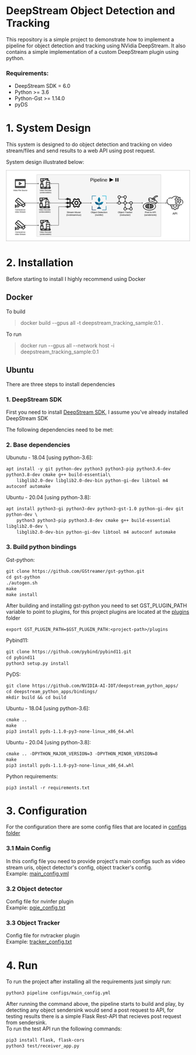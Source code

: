 # DeepStream Object Detection and Tracking

This repository is a simple project to demonstrate how to implement a pipeline for object detection and tracking using NVidia DeepStream.
It also contains a simple implementation of a custom DeepStream plugin using python.

### Requirements:
 - DeepStream SDK = 6.0
 - Python >= 3.6
 - Python-Gst >= 1.14.0
 - pyDS


# 1. System Design
This system is designed to do object detection and tracking on video stream/files and send results to a web API using post request.

System design illustrated below:

<img src="./docs/design.png">

</br>

# 2. Installation
Before starting to install I highly recommend using Docker

## <b>Docker</b>
To build
> docker build --gpus all -t deepstream_tracking_sample:0.1 .

To run
> docker run --gpus all --network host -i deepstream_tracking_sample:0.1

## <b>Ubuntu</b>
There are three steps to install dependencies
### 1. DeepStream SDK
First you need to install <a href="https://developer.nvidia.com/deepstream-sdk"> DeepStream SDK</a>, I assume you've already installed DeepStream SDK

The following dependencies need to be met:
### 2. Base dependencies
Ubunutu - 18.04 [using python-3.6]:
```
apt install -y git python-dev python3 python3-pip python3.6-dev python3.8-dev cmake g++ build-essential\
    libglib2.0-dev libglib2.0-dev-bin python-gi-dev libtool m4 autoconf automake
```
Ubuntu - 20.04 [using python-3.8]:
```
apt install python3-gi python3-dev python3-gst-1.0 python-gi-dev git python-dev \
    python3 python3-pip python3.8-dev cmake g++ build-essential libglib2.0-dev \
    libglib2.0-dev-bin python-gi-dev libtool m4 autoconf automake
```
### 3. Build python bindings
Gst-python:

```
git clone https://github.com/GStreamer/gst-python.git
cd gst-python
./autogen.sh
make
make install
```
After building and installing gst-python you need to set GST_PLUGIN_PATH variable to point to plugins, for this project plugins are located at the <a href="./plugins"> plugins</a> folder
```
export GST_PLUGIN_PATH=$GST_PLUGIN_PATH:<project-path>/plugins
```

Pybind11:
```
git clone https://github.com/pybind/pybind11.git
cd pybind11
python3 setup.py install
```

PyDS:
```
git clone https://github.com/NVIDIA-AI-IOT/deepstream_python_apps/
cd deepstream_python_apps/bindings/
mkdir build && cd build
```
Ubuntu - 18.04 [using python-3.6]:
```
cmake ..
make
pip3 install pyds-1.1.0-py3-none-linux_x86_64.whl
```
Ubuntu - 20.04 [using python-3.8]:
```
cmake .. -DPYTHON_MAJOR_VERSION=3 -DPYTHON_MINOR_VERSION=8
make
pip3 install pyds-1.1.0-py3-none-linux_x86_64.whl
```

Python requirements:
```
pip3 install -r requirements.txt
```


# 3. Configuration
For the configuration there are some config files that are located in <a href="./configs">configs folder</a>
### 3.1 Main Config
In this config file you need to provide project's main configs such as video stream uris, object detector's config, object tracker's config. <br> Example: <a href="./configs/main_config.yml">main_config.yml</a>
### 3.2 Object detector
Config file for nvinfer plugin <br>
Example: <a href="./configs/pgie_config.txt">pgie_config.txt</a>
### 3.3 Object Tracker
Config file for nvtracker plugin <br>
Example: <a href="./configs/tracker_config.txt">tracker_config.txt</a>


# 4. Run
To run the project after installing all the requirements just simply run:
```
python3 pipeline configs/main_config.yml
```
After running the command above, the pipeline starts to build and play, by detecting any object sendersink would send a post request to API, for testing results there is a simple Flask Rest-API that recieves post request from sendersink.<br>
To run the test API run the following commands:
```
pip3 install flask, flask-cors
python3 test/receiver_app.py
```